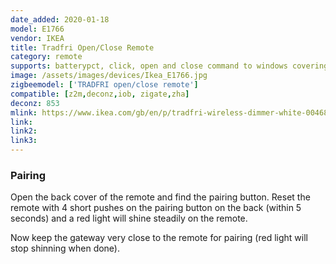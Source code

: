 ```yaml
---
date_added: 2020-01-18
model: E1766
vendor: IKEA
title: Tradfri Open/Close Remote
category: remote
supports: batterypct, click, open and close command to windows covering devices
image: /assets/images/devices/Ikea_E1766.jpg
zigbeemodel: ['TRADFRI open/close remote']
compatible: [z2m,deconz,iob, zigate,zha]
deconz: 853
mlink: https://www.ikea.com/gb/en/p/tradfri-wireless-dimmer-white-00468432/
link: 
link2: 
link3: 
---
```

### Pairing
Open the back cover of the remote and find the pairing button. Reset the remote with 4 short pushes on the pairing button on the back (within 5 seconds) and a red light will shine steadily on the remote.

Now keep the gateway very close to the remote for pairing (red light will stop shinning when done).
